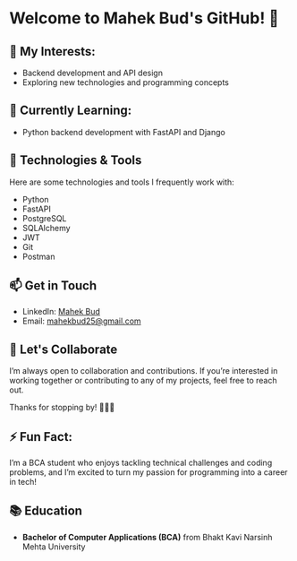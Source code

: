 # Welcome to Mahek Bud's GitHub! 👋

## 👀 My Interests:
- Backend development and API design
- Exploring new technologies and programming concepts

## 🌱 Currently Learning:
- Python backend development with FastAPI and Django

## 🔧 Technologies & Tools
Here are some technologies and tools I frequently work with:
- Python
- FastAPI
- PostgreSQL
- SQLAlchemy
- JWT
- Git
- Postman

## 📫 Get in Touch
- LinkedIn: [Mahek Bud](https://www.linkedin.com/in/mahek-bud-6778b530b/)
- Email: mahekbud25@gmail.com

## 🤝 Let's Collaborate
I’m always open to collaboration and contributions. If you’re interested in working together or contributing to any of my projects, feel free to reach out.

Thanks for stopping by! 👩‍💻🚀

## ⚡ Fun Fact:
I’m a BCA student who enjoys tackling technical challenges and coding problems, and I’m excited to turn my passion for programming into a career in tech!

## 📚 Education
- **Bachelor of Computer Applications (BCA)** from Bhakt Kavi Narsinh Mehta University
